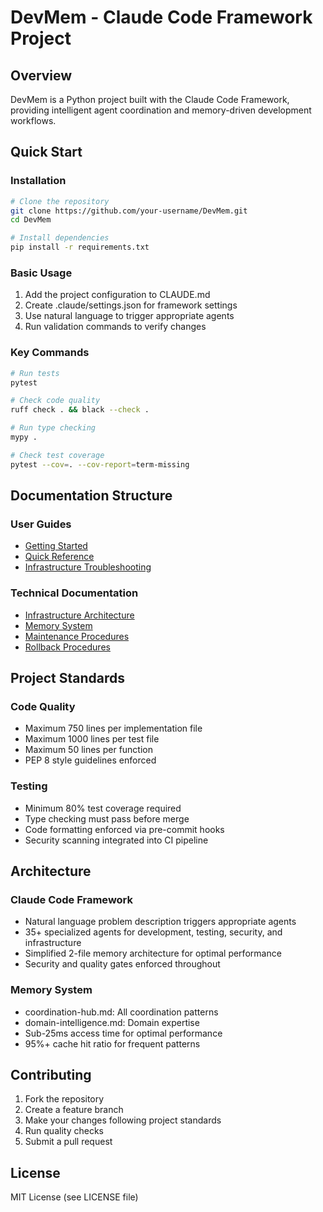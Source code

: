 # DevMem - Claude Code Framework Project

## Overview
DevMem is a Python project built with the Claude Code Framework, providing intelligent agent coordination and memory-driven development workflows.

## Quick Start

### Installation
```bash
# Clone the repository
git clone https://github.com/your-username/DevMem.git
cd DevMem

# Install dependencies
pip install -r requirements.txt
```

### Basic Usage
1. Add the project configuration to CLAUDE.md
2. Create .claude/settings.json for framework settings
3. Use natural language to trigger appropriate agents
4. Run validation commands to verify changes

### Key Commands
```bash
# Run tests
pytest

# Check code quality
ruff check . && black --check .

# Run type checking
mypy .

# Check test coverage
pytest --cov=. --cov-report=term-missing
```

## Documentation Structure

### User Guides
- [Getting Started](docs/getting-started.md)
- [Quick Reference](docs/quick-reference.md)
- [Infrastructure Troubleshooting](docs/infrastructure-troubleshooting-guide.md)

### Technical Documentation
- [Infrastructure Architecture](docs/architecture/simplified-memory-architecture.md)
- [Memory System](docs/architecture/streamlined-memory-update-procedures.md)
- [Maintenance Procedures](docs/infrastructure-maintenance-procedures.md)
- [Rollback Procedures](docs/rollback-recovery-procedures.md)

## Project Standards

### Code Quality
- Maximum 750 lines per implementation file
- Maximum 1000 lines per test file
- Maximum 50 lines per function
- PEP 8 style guidelines enforced

### Testing
- Minimum 80% test coverage required
- Type checking must pass before merge
- Code formatting enforced via pre-commit hooks
- Security scanning integrated into CI pipeline

## Architecture

### Claude Code Framework
- Natural language problem description triggers appropriate agents
- 35+ specialized agents for development, testing, security, and infrastructure
- Simplified 2-file memory architecture for optimal performance
- Security and quality gates enforced throughout

### Memory System
- coordination-hub.md: All coordination patterns
- domain-intelligence.md: Domain expertise
- Sub-25ms access time for optimal performance
- 95%+ cache hit ratio for frequent patterns

## Contributing
1. Fork the repository
2. Create a feature branch
3. Make your changes following project standards
4. Run quality checks
5. Submit a pull request

## License
MIT License (see LICENSE file)